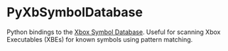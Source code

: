 PyXbSymbolDatabase
==================

Python bindings to the [Xbox Symbol
Database](https://github.com/Cxbx-Reloaded/XbSymbolDatabase). Useful for
scanning Xbox Executables (XBEs) for known symbols using pattern matching.

